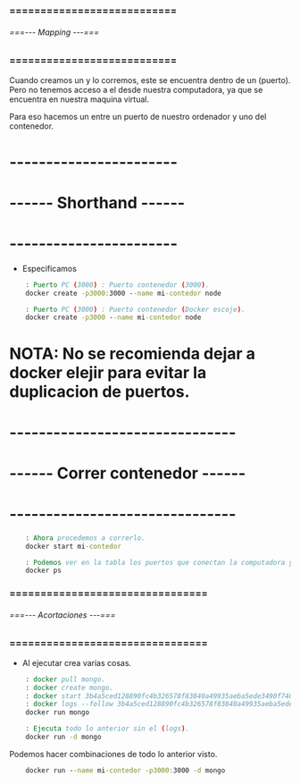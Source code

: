 ### =========================== ###
###### ===--- Mapping ---=== ######
### =========================== ###

Cuando creamos un [](contenedor) y lo corremos, este se encuentra dentro de un (puerto).
Pero no tenemos acceso a el desde nuestra computadora, ya que se encuentra 
en nuestra maquina virtual.

Para eso hacemos un [](Binding) entre un puerto de nuestro ordenador y uno del contenedor.

# ----------------------- #
# ------ Shorthand ------ #
# ----------------------- #

- Especificamos
<!--
	--- (docker create): Creamos un contenedor.
	--- (-p): Publicaremos en puertos === [publish].
		--- Puerto [3000] de nuestra computadora.
		--- Puerto [3000] del contenedor.
	--- (name): Nombre del contenedor.
	--- (node): Nombre de la imagen a utilizar.
		--- En este caso una imagen con la dependencia de node instalada.
-->

```bat
	: Puerto PC (3000) : Puerto contenedor (3000).
	docker create -p3000:3000 --name mi-contedor node

	: Puerto PC (3000) : Puerto contenedor (Docker escoje).
	docker create -p3000 --name mi-contedor node
```

# NOTA: No se recomienda dejar a docker elejir para evitar la duplicacion de puertos.

# ------------------------------- #
# ------ Correr contenedor ------ #
# ------------------------------- #

```bat
	: Ahora procedemos a correrlo.
	docker start mi-contedor

	: Podemos ver en la tabla los puertos que conectan la computadora y el contenedor.
	docker ps
```

### ================================ ###
###### ===--- Acortaciones ---=== ######
### ================================ ###

- Al ejecutar crea varias cosas.
<!--
	--- Verifica si tiene la imagen, en este caso (mongo), sino, entonces la instala.
	--- Crea un contenedor.
	--- Corre ese contenedor.
	--- Esta a la escucha de los logs que suceden. (follow).
-->

```bat
	: docker pull mongo.
	: docker create mongo.
	: docker start 3b4a5ced128890fc4b326578f83840a49935aeba5ede3490f740be0103961c9d
	: docker logs --follow 3b4a5ced128890fc4b326578f83840a49935aeba5ede3490f740be0103961c9d
	docker run mongo

	: Ejecuta todo lo anterior sin el (logs).
	docker run -d mongo
```

Podemos hacer combinaciones de todo lo anterior visto.

```bat
	docker run --name mi-contedor -p3000:3000 -d mongo
```